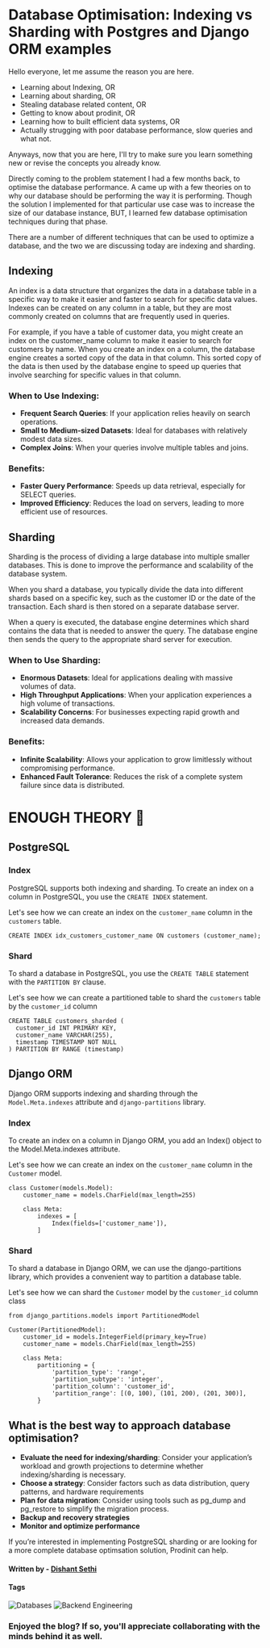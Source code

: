 
# Database Optimisation: Indexing vs Sharding with Postgres and Django ORM examples


Hello everyone, let me assume the reason you are here. 

- Learning about Indexing, OR
- Learning about sharding, OR
- Stealing database related content, OR
- Getting to know about prodinit, OR
- Learning how to built efficient data systems, OR
- Actually strugging with poor database performance, slow queries and what not.

Anyways, now that you are here, I'll try to make sure you learn something new or revise the concepts you already know.

Directly coming to the problem statement I had a few months back, to optimise the database performance. A came up with a few theories on to why our database should be performing the way it is performing. Though the solution I implemented for that particular use case was to increase the size of our database instance, BUT, I learned few database optimisation techniques during that phase.


There are a number of different techniques that can be used to optimize a database, and the two we are discussing today are indexing and sharding.

## Indexing

An index is a data structure that organizes the data in a database table in a specific way to make it easier and faster to search for specific data values. Indexes can be created on any column in a table, but they are most commonly created on columns that are frequently used in queries.

For example, if you have a table of customer data, you might create an index on the customer_name column to make it easier to search for customers by name. When you create an index on a column, the database engine creates a sorted copy of the data in that column. This sorted copy of the data is then used by the database engine to speed up queries that involve searching for specific values in that column.

### When to Use Indexing:

* **Frequent Search Queries**: If your application relies heavily on search operations.
* **Small to Medium-sized Datasets**: Ideal for databases with relatively modest data sizes.
* **Complex Joins**: When your queries involve multiple tables and joins.

### Benefits:

* **Faster Query Performance**: Speeds up data retrieval, especially for SELECT queries.
* **Improved Efficiency**: Reduces the load on servers, leading to more efficient use of resources.

## Sharding

Sharding is the process of dividing a large database into multiple smaller databases. This is done to improve the performance and scalability of the database system.

When you shard a database, you typically divide the data into different shards based on a specific key, such as the customer ID or the date of the transaction. Each shard is then stored on a separate database server.

When a query is executed, the database engine determines which shard contains the data that is needed to answer the query. The database engine then sends the query to the appropriate shard server for execution.

### When to Use Sharding:

* **Enormous Datasets**: Ideal for applications dealing with massive volumes of data.
* **High Throughput Applications**: When your application experiences a high volume of transactions.
* **Scalability Concerns**: For businesses expecting rapid growth and increased data demands.

### Benefits:

* **Infinite Scalability**: Allows your application to grow limitlessly without compromising performance.
* **Enhanced Fault Tolerance**: Reduces the risk of a complete system failure since data is distributed.


# ENOUGH THEORY 😤 

## PostgreSQL

### Index
PostgreSQL supports both indexing and sharding. To create an index on a column in PostgreSQL, you use the `CREATE INDEX` statement.

Let's see how we can create an index on the 
`customer_name` column in the `customers` table.

```
CREATE INDEX idx_customers_customer_name ON customers (customer_name);
```


### Shard
To shard a database in PostgreSQL, you use the `CREATE TABLE` statement with the `PARTITION BY` clause.

Let's see how we can create a partitioned table to shard the `customers` table by the `customer_id` column

```
CREATE TABLE customers_sharded (
  customer_id INT PRIMARY KEY,
  customer_name VARCHAR(255),
  timestamp TIMESTAMP NOT NULL
) PARTITION BY RANGE (timestamp)
```
## Django ORM

Django ORM supports indexing and sharding through the `Model.Meta.indexes` attribute and `django-partitions` library.

### Index
To create an index on a column in Django ORM, you add an Index() object to the Model.Meta.indexes attribute.

Let's see how we can create an index on the `customer_name` column in the `Customer` model.

```
class Customer(models.Model):
    customer_name = models.CharField(max_length=255)

    class Meta:
        indexes = [
            Index(fields=['customer_name']),
        ]
```

### Shard

To shard a database in Django ORM, we can use the django-partitions library, which provides a convenient way to partition a database table.

Let's see how we can shard the `Customer` model by the `customer_id` column
class

```
from django_partitions.models import PartitionedModel

Customer(PartitionedModel):
    customer_id = models.IntegerField(primary_key=True)
    customer_name = models.CharField(max_length=255)

    class Meta:
        partitioning = {
            'partition_type': 'range',
            'partition_subtype': 'integer',
            'partition_column': 'customer_id',
            'partition_range': [(0, 100), (101, 200), (201, 300)],
        }
```

## What is the best way to approach database optimisation?

* **Evaluate the need for indexing/sharding**: Consider your application’s workload and growth projections to determine whether indexing/sharding is necessary.
* **Choose a strategy**: Consider factors such as data distribution, query patterns, and hardware requirements
* **Plan for data migration**: Consider using tools such as pg_dump and pg_restore to simplify the migration process.
* **Backup and recovery strategies**
* **Monitor and optimize performance**

If you’re interested in implementing PostgreSQL sharding or are looking for a more complete database optimsation solution, Prodinit can help. 

#### Written by - [Dishant Sethi](https://linkedin.com/in/dishantsethi)

#### Tags

<a>
<img alt="Databases" src="https://img.shields.io/badge/Databases-8A2BE2" />
</a>
<a>
<img alt="Backend Engineering" src="https://img.shields.io/badge/Backend_Engineering-8A2BE2" />
</a>

### Enjoyed the blog? If so, you'll appreciate collaborating with the minds behind it as well.
